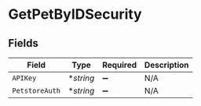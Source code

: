 # GetPetByIDSecurity


## Fields

| Field              | Type               | Required           | Description        |
| ------------------ | ------------------ | ------------------ | ------------------ |
| `APIKey`           | **string*          | :heavy_minus_sign: | N/A                |
| `PetstoreAuth`     | **string*          | :heavy_minus_sign: | N/A                |